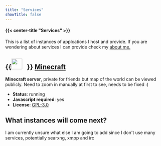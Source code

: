 ```yaml
---
title: "Services"
showTitle: false
---
```


#### {{< center-title "Services" >}}

This is a list of instances of applcations I host and provide. If you are wondering about services I can provide check my [about me.](../about) 

## {{<image src="/logos/minecraft.svg" position="relative" style="height: 2.15rem; width: 2.15rem; margin-right: 15px" >}} [Minecraft](https://overviewer.elliot.science)

**Minecraft server**, private for friends but map of the world can be viewed publicly. Need to zoom in manually at first to see,
needs to be fixed :)

* **Status**: running
* **Javascript required**: yes
* **License**: [GPL-3.0](https://github.com/overviewer/Minecraft-Overviewer)



## What instances will come next?

I am currently unsure what else I am going to add since I don't use many services, potentially searxng, xmpp and irc
